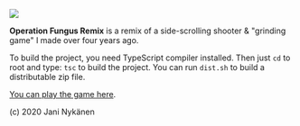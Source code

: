 ![](https://img.itch.zone/aW1nLzMwMTU5NDQucG5n/original/jw3FCz.png)

**Operation Fungus Remix** is a remix of a side-scrolling shooter & "grinding game" I made over four years ago. 

To build the project, you need TypeScript compiler installed. Then just `cd` to root and type:
`tsc`
to build the project. You can run `dist.sh` to build a distributable zip file.

[You can play the game here](https://jani-nykanen.itch.io/operation-fungus-remix).

(c) 2020 Jani Nykänen
